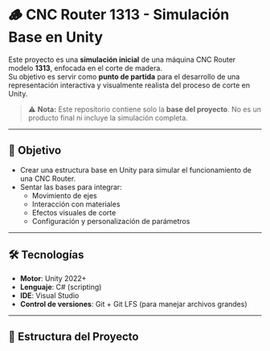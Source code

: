 # 🪵 CNC Router 1313 - Simulación Base en Unity

Este proyecto es una **simulación inicial** de una máquina CNC Router modelo **1313**, enfocada en el corte de madera.  
Su objetivo es servir como **punto de partida** para el desarrollo de una representación interactiva y visualmente realista del proceso de corte en Unity.

> ⚠️ **Nota:** Este repositorio contiene solo la **base del proyecto**. No es un producto final ni incluye la simulación completa.

---

## 🎯 Objetivo
- Crear una estructura base en Unity para simular el funcionamiento de una CNC Router.
- Sentar las bases para integrar:
  - Movimiento de ejes
  - Interacción con materiales
  - Efectos visuales de corte
  - Configuración y personalización de parámetros

---

## 🛠️ Tecnologías
- **Motor**: Unity 2022+
- **Lenguaje**: C# (scripting)
- **IDE**: Visual Studio
- **Control de versiones**: Git + Git LFS (para manejar archivos grandes)

---

## 📂 Estructura del Proyecto
